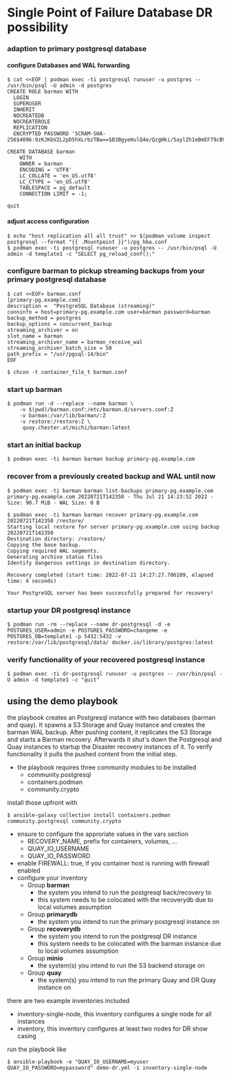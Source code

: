 # Single Point of Failure Database DR possibility

### adaption to primary postgresql database 

#### configure Databases and WAL forwarding

~~~
$ cat <<EOF | podman exec -ti postgresql runuser -u postgres -- /usr/bin/psql -U admin -d postgres
CREATE ROLE barman WITH
  LOGIN
  SUPERUSER
  INHERIT
  NOCREATEDB
  NOCREATEROLE
  REPLICATION
  ENCRYPTED PASSWORD 'SCRAM-SHA-256$4096:9zKJKbVZL2pD5hXLrbzTBw==$B3BgyeHulQ4e/QzgHki/5aylZh1eBmEF79cB9ySveZA=:phBXdcTKAlB2Kpk+Ek4605dCRFddTxdj/ON+EjDQ8x8=';

CREATE DATABASE barman
    WITH
    OWNER = barman
    ENCODING = 'UTF8'
    LC_COLLATE = 'en_US.utf8'
    LC_CTYPE = 'en_US.utf8'
    TABLESPACE = pg_default
    CONNECTION LIMIT = -1;

quit
~~~

#### adjust access configuration

~~~
$ echo "host replication all all trust" >> $(podman volume inspect postgresql --format "{{ .Mountpoint }}")/pg_hba.conf
$ podman exec -ti postgresql runuser -u postgres -- /usr/bin/psql -U admin -d template1 -c "SELECT pg_reload_conf();" 
~~~

### configure barman to pickup streaming backups from your primary postgresql database

~~~
$ cat <<EOF> barman.conf
[primary-pg.example.com]
description =  "PostgreSQL Database (streaming)"
conninfo = host=primary-pg.example.com user=barman password=barman
backup_method = postgres
backup_options = concurrent_backup
streaming_archiver = on
slot_name = barman
streaming_archiver_name = barman_receive_wal
streaming_archiver_batch_size = 50
path_prefix = "/usr/pgsql-14/bin"
EOF

$ chcon -t container_file_t barman.conf
~~~

### start up barman

~~~
$ podman run -d --replace --name barman \
    -v $(pwd)/barman.conf:/etc/barman.d/servers.conf:Z
    -v barman:/var/lib/barman/:Z 
    -v restore:/restore:Z \
     quay.chester.at/michi/barman:latest
~~~

### start an initial backup

~~~
$ podman exec -ti barman barman backup primary-pg.example.com
~~~

### recover from a previously created backup and WAL until now

~~~
$ podman exec -ti barman barman list-backups primary-pg.example.com
primary-pg.example.com 20220721T142350 - Thu Jul 21 14:23:52 2022 - Size: 90.7 MiB - WAL Size: 0 B

$ podman exec -ti barman barman recover primary-pg.example.com 20220721T142350 /restore/
Starting local restore for server primary-pg.example.com using backup 20220721T142350
Destination directory: /restore/
Copying the base backup.
Copying required WAL segments.
Generating archive status files
Identify dangerous settings in destination directory.

Recovery completed (start time: 2022-07-21 14:27:27.706109, elapsed time: 4 seconds)

Your PostgreSQL server has been successfully prepared for recovery!
~~~

### startup your DR postgresql instance

~~~
$ podman run -rm --replace --name dr-postgresql -d -e POSTGRES_USER=admin -e POSTGRES_PASSWORD=changeme -e POSTGRES_DB=template1 -p 5432:5432 -v restore:/var/lib/postgresql/data/ docker.io/library/postgres:latest
~~~

### verify functionality of your recovered postgresql instance

~~~
$ podman exec -ti dr-postgresql runuser -u postgres -- /usr/bin/psql -U admin -d template1 -c "quit"
~~~

## using the demo playbook 

the playbook creates an Postgresql instance with two databases (barman and quay). It spawns a S3 Storage and Quay instance and creates the barman WAL backup. After pushing content, it replicates the S3 Storage and starts a Barman recovery. 
Afterwards it shut's down the Postgresql and Quay instances to startup the Disaster recovery instances of it. To verify functionality it pulls the pushed content from the initial step.

- the playbook requires three community modules to be installed
    - community.postgresql
    - containers.podman
    - community.crypto

install those upfront with

~~~
$ ansible-galaxy collection install containers.podman community.postgresql community.crypto
~~~

- ensure to configure the approriate values in the vars section
    - RECOVERY_NAME, prefix for containers, volumes, ...
    - QUAY_IO_USERNAME
    - QUAY_IO_PASSWORD
- enable FIREWALL: true, if you container host is running with firewall enabled
- configure your inventory
    - Group **barman**
        - the system you intend to run the postgresql back/recovery to
        - this system needs to be colocated with the recoverydb due to local volumes assumption
    - Group **primarydb** 
        - the system you intend to run the primary postgresql instance on
    - Group **recoverydb**
        - the system you intend to run the postgresql DR instance
        - this system needs to be colocated with the barman instance due to local volumes assumption
    - Group **minio**
        - the system(s) you intend to run the S3 backend storage on
    - Group **quay**
        - the system(s) you intend to run the primary Quay and DR Quay instance on

there are two example inventories included 

- inventory-single-node, this inventory configures a single node for all instances
- inventory, this inventory configures at least two nodes for DR show casing

run the playbook like

~~~
$ ansible-playbook -e "QUAY_IO_USERNAME=myuser QUAY_IO_PASSWORD=mypassword" demo-dr.yml -i inventory-single-node 
~~~
